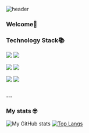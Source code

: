 
<!--
**eunjeong09/eunjeong09** is a ✨ _special_ ✨ repository because its `README.md` (this file) appears on your GitHub profile.

Here are some ideas to get you started:

- 🔭 I’m currently working on ...
- 🌱 I’m currently learning ...
- 👯 I’m looking to collaborate on ...
- 🤔 I’m looking for help with ...
- 💬 Ask me about ...
- 📫 How to reach me: ...
- 😄 Pronouns: ...
- ⚡ Fun fact: ...
-->
<div align='left'>
  
![header](https://capsule-render.vercel.app/api?type=waving&color=auto&height=150&section=header&text=Adam's%20GitHub&fontSize=30&animation=scaleIn)

### Welcome👋

<p></p>

### Technology Stack📚
<div align='left'>
  <p>
    <img src="https://img.shields.io/badge/HTML-E34F26?style=flat-square&logo=HTML5&logoColor=white"/> 
    <img src="https://img.shields.io/badge/CSS-1572B6?style=flat-square&logo=CSS3&logoColor=white"/> 
  </p>
  <p>
    <img src="https://img.shields.io/badge/Python-3776AB?style=flat-square&logo=Python&logoColor=white"/> 
    <img src="https://img.shields.io/badge/Django-092E20?style=flat-square&logo=Django&logoColor=white"/>    
  </p>
    <img src="https://img.shields.io/badge/AWS-232F3E?style=flat-square&logo=Amazon AWS&logoColor=white"/> 
    <img src="https://img.shields.io/badge/MySQL-4479A1?style=flat-square&logo=MySQL&logoColor=white"/> 

</div>
    
### ...


    
### My stats 🤓
  
![My GitHub stats](https://github-readme-stats.vercel.app/api?username=kdh92417&show_icons=true)
[![Top Langs](https://github-readme-stats.vercel.app/api/top-langs/?username=kdh92417&layout=compact)](https://github.com/anuraghazra/github-readme-stats)

</div>
